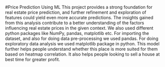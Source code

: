 #Price Prediction Using ML
This project provides a strong foundation for real estate price prediction, and further
refinement and exploration of features could yield even more accurate predictions. The
insights gained from this analysis contribute to a better understanding of the factors
influencing real estate prices in the given context.
                We also used different python packages like NumPy, pandas, matplotlib etc.
For importing the dataset, and also for doing data pre-processing we used pandas. For
doing exploratory data analysis we used matplotlib package in python.
                This model further helps people understand whether this place is more
suited for them based on heatmap correlation. It also helps people looking to sell a house
at best time for greater profit.
